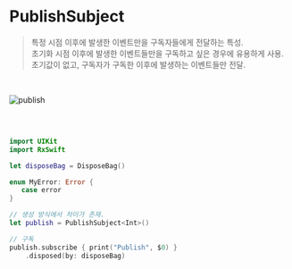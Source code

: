 PublishSubject
============

> 특정 시점 이후에 발생한 이벤트만을 구독자들에게 전달하는 특성.  
> 초기화 시점 이후에 발생한 이벤트들만을 구독하고 싶은 경우에 유용하게 사용.  
> 초기값이 없고, 구독자가 구독한 이후에 발생하는 이벤트들만 전달.  

&nbsp;

![publish](https://github.com/user-attachments/assets/7e65f375-85ac-48e3-b488-7f39adedc39e)

&nbsp;

```swift

import UIKit
import RxSwift

let disposeBag = DisposeBag()

enum MyError: Error {
   case error
}

// 생성 방식에서 차이가 존재.
let publish = PublishSubject<Int>()

// 구독
publish.subscribe { print("Publish", $0) }
    .disposed(by: disposeBag)

```
